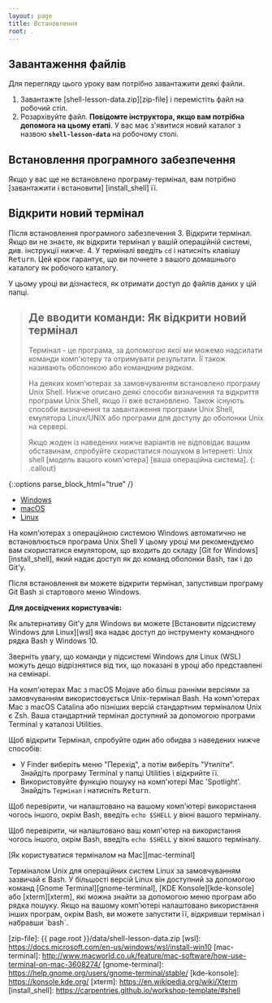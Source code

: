 ```yaml
---
layout: page
title: Встановлення
root: .
---
```


## Завантаження файлів
Для перегляду цього уроку вам потрібно завантажити деякі файли.

1. Завантажте [shell-lesson-data.zip][zip-file] і перемістіть файл на робочий стіл.
2. Розархівуйте файл.
   **Повідомте інструктора, якщо вам потрібна допомога на цьому етапі**.
   У вас має з'явитися новий каталог з назвою **`shell-lesson-data`** на робочому столі.

## Встановлення програмного забезпечення
Якщо у вас ще не встановлено програму-термінал, вам потрібно
[завантажити і встановити] [install_shell] її.

## Відкрити новий термінал
Після встановлення програмного забезпечення
3. Відкрити термінал.
   Якщо ви не знаєте, як відкрити термінал у вашій операційній системі, див. інструкції нижче.
4. У терміналі введіть `cd` і натисніть клавішу <kbd>Return</kbd>.
   Цей крок гарантує, що ви почнете з вашого домашнього каталогу як робочого каталогу.

У цьому уроці ви дізнаєтеся, як отримати доступ до файлів даних у цій папці.

> ## Де вводити команди: Як відкрити новий термінал
>
> Термінал - це програма, за допомогою якої ми можемо надсилати команди комп'ютеру та отримувати результати.
> Її також називають оболонкою або командним рядком.
>
> На деяких комп'ютерах за замовчуванням встановлено програму Unix Shell.
> Нижче описано деякі способи визначення та відкриття
> програми Unix Shell, якщо її вже встановлено.
> Також існують способи визначення та завантаження програми Unix Shell,
> емулятора Linux/UNIX або програми для доступу до оболонки Unix на сервері.
>
> Якщо жоден із наведених нижче варіантів не відповідає вашим обставинам,
> спробуйте скористатися пошуком в Інтернеті: Unix shell [модель вашого комп'ютера] [ваша операційна система].
{: .callout}

{::options parse_block_html="true" /}
<div>
<ul class="nav nav-tabs nav-justified" role="tablist">
<li role="presentation" class="active"><a data-os="windows" href="#windows" aria-controls="Windows"
role="tab" data-toggle="tab">Windows</a></li>
<li role="presentation"><a data-os="macos" href="#macos" aria-controls="macOS" role="tab"
data-toggle="tab">macOS</a></li>
<li role="presentation"><a data-os="linux" href="#linux" aria-controls="Linux" role="tab"
data-toggle="tab">Linux</a></li>
</ul>

<div class="tab-content">
<article role="tabpanel" class="tab-pane active" id="windows">
На комп'ютерах з операційною системою Windows автоматично не встановлюється програма Unix Shell
У цьому уроці ми рекомендуємо вам скористатися емулятором, що входить до складу [Git for Windows][install_shell],
який надає доступ як до команд оболонки Bash, так і до Git'у.

Після встановлення ви можете відкрити термінал, запустивши програму Git Bash зі стартового
меню Windows.

**Для досвідчених користувачів:**

Як альтернативу Git'у для Windows ви можете [Встановити підсистему Windows для Linux][wsl]
яка надає доступ до інструменту командного рядка Bash у Windows 10.

Зверніть увагу, що команди у підсистемі Windows для Linux (WSL) можуть дещо відрізнятися
від тих, що показані в уроці або представлені на семінарі.
</article>

<article role="tabpanel" class="tab-pane" id="macos">
На комп'ютерах Mac з macOS Mojave або більш ранніми версіями за замовчуванням використовується Unix-термінал Bash.
На комп'ютерах Mac з macOS Catalina або пізніших версій стандартним терміналом Unix є Zsh.
Ваша стандартний термінал доступний за допомогою програми Terminal у каталозі Utilities.

Щоб відкрити Термінал, спробуйте один або обидва з наведених нижче способів:
* У Finder виберіть меню "Перехід", а потім виберіть "Утиліти".
Знайдіть програму Terminal у папці Utilities і відкрийте її.
* Використовуйте функцію пошуку на комп'ютері Mac 'Spotlight'.
Знайдіть `Термінал` і натисніть <kbd>Return</kbd>.

Щоб перевірити, чи налаштовано на вашому комп'ютері використання чогось іншого, окрім Bash,
введіть `echo $SHELL` у вікні вашого терміналу.

Щоб перевірити, чи налаштовано ваш комп'ютер на використання чогось іншого, окрім Bash,
введіть `echo $SHELL` у вікні вашого терміналу.

[Як користуватися терміналом на Mac][mac-terminal]
</article>

<article role="tabpanel" class="tab-pane" id="linux">
Терміналом Unix для операційних систем Linux за замовчуванням зазвичай є Bash.
У більшості версій Linux він доступний за допомогою команд
[Gnome Terminal][gnome-terminal], [KDE Konsole][kde-konsole] або [xterm][xterm],
які можна знайти за допомогою меню програм або рядка пошуку.
Якщо на вашому комп'ютері налаштовано використання інших програм, окрім Bash,
ви можете запустити її, відкривши термінал і набравши `bash`.
</div>
</div>

[zip-file]: {{ page.root }}/data/shell-lesson-data.zip
[wsl]: https://docs.microsoft.com/en-us/windows/wsl/install-win10
[mac-terminal]: http://www.macworld.co.uk/feature/mac-software/how-use-terminal-on-mac-3608274/
[gnome-terminal]: https://help.gnome.org/users/gnome-terminal/stable/
[kde-konsole]: https://konsole.kde.org/
[xterm]: https://en.wikipedia.org/wiki/Xterm
[install_shell]: https://carpentries.github.io/workshop-template/#shell

